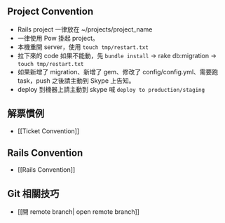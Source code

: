 ## Project Convention

* Rails project 一律放在 ~/projects/project_name
* 一律使用 Pow 掛起 project。
* 本機重開 server，使用 `touch tmp/restart.txt`
* 拉下來的 code 如果不能動，先 `bundle install` -> rake db:migration -> `touch tmp/restart.txt`
* 如果新增了 migration、新增了 gem、修改了 config/config.yml、需要跑 task，push 之後請主動到 Skype 上告知。
* deploy 到機器上請主動到 skype 喊 `deploy to production/staging`

## 解票慣例

* [[Ticket Convention]]

## Rails Convention

* [[Rails Convention]]

## Git 相關技巧

* [[開 remote branch| open remote branch]]